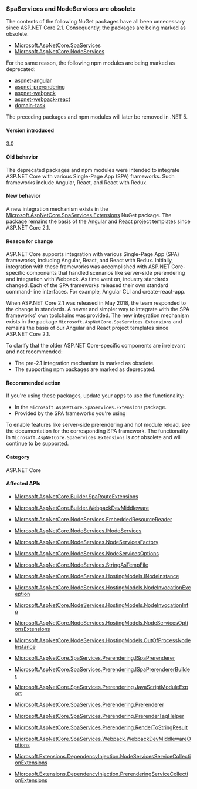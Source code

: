### SpaServices and NodeServices are obsolete

The contents of the following NuGet packages have all been unnecessary since ASP.NET Core 2.1. Consequently, the packages are being marked as obsolete.

- [Microsoft.AspNetCore.SpaServices](https://www.nuget.org/packages/Microsoft.AspNetCore.SpaServices/)
- [Microsoft.AspNetCore.NodeServices](https://www.nuget.org/packages/Microsoft.AspNetCore.NodeServices/)

For the same reason, the following npm modules are being marked as deprecated:

- [aspnet-angular](https://www.npmjs.com/package/aspnet-angular)
- [aspnet-prerendering](https://www.npmjs.com/package/aspnet-prerendering)
- [aspnet-webpack](https://www.npmjs.com/package/aspnet-webpack)
- [aspnet-webpack-react](https://www.npmjs.com/package/aspnet-webpack-react)
- [domain-task](https://www.npmjs.com/package/domain-task)

The preceding packages and npm modules will later be removed in .NET 5.

#### Version introduced

3.0

#### Old behavior

The deprecated packages and npm modules were intended to integrate ASP.NET Core with various Single-Page App (SPA) frameworks. Such frameworks include Angular, React, and React with Redux.

#### New behavior

A new integration mechanism exists in the [Microsoft.AspNetCore.SpaServices.Extensions](https://www.nuget.org/packages/Microsoft.AspNetCore.SpaServices.Extensions/) NuGet package. The package remains the basis of the Angular and React project templates since ASP.NET Core 2.1.

#### Reason for change

ASP.NET Core supports integration with various Single-Page App (SPA) frameworks, including Angular, React, and React with Redux. Initially, integration with these frameworks was accomplished with ASP.NET Core-specific components that handled scenarios like server-side prerendering and integration with Webpack. As time went on, industry standards changed. Each of the SPA frameworks released their own standard command-line interfaces. For example, Angular CLI and create-react-app.

When ASP.NET Core 2.1 was released in May 2018, the team responded to the change in standards. A newer and simpler way to integrate with the SPA frameworks' own toolchains was provided. The new integration mechanism exists in the package `Microsoft.AspNetCore.SpaServices.Extensions` and remains the basis of our Angular and React project templates since ASP.NET Core 2.1.

To clarify that the older ASP.NET Core-specific components are irrelevant and not recommended:

- The pre-2.1 integration mechanism is marked as obsolete.
- The supporting npm packages are marked as deprecated.

#### Recommended action

If you're using these packages, update your apps to use the functionality:

- In the `Microsoft.AspNetCore.SpaServices.Extensions` package.
- Provided by the SPA frameworks you're using

To enable features like server-side prerendering and hot module reload, see the documentation for the corresponding SPA framework. The functionality in `Microsoft.AspNetCore.SpaServices.Extensions` is *not* obsolete and will continue to be supported.

#### Category

ASP.NET Core

#### Affected APIs

- [Microsoft.AspNetCore.Builder.SpaRouteExtensions](/dotnet/api/microsoft.aspnetcore.builder.sparouteextensions?view=aspnetcore-2.2)
- [Microsoft.AspNetCore.Builder.WebpackDevMiddleware](/dotnet/api/microsoft.aspnetcore.builder.webpackdevmiddleware?view=aspnetcore-2.2)

- [Microsoft.AspNetCore.NodeServices.EmbeddedResourceReader](/dotnet/api/microsoft.aspnetcore.nodeservices.embeddedresourcereader?view=aspnetcore-2.2)
- [Microsoft.AspNetCore.NodeServices.INodeServices](/dotnet/api/microsoft.aspnetcore.nodeservices.inodeservices?view=aspnetcore-2.2)
- [Microsoft.AspNetCore.NodeServices.NodeServicesFactory](/dotnet/api/microsoft.aspnetcore.nodeservices.nodeservicesfactory?view=aspnetcore-2.2)
- [Microsoft.AspNetCore.NodeServices.NodeServicesOptions](/dotnet/api/microsoft.aspnetcore.nodeservices.nodeservicesoptions?view=aspnetcore-2.2)
- [Microsoft.AspNetCore.NodeServices.StringAsTempFile](/dotnet/api/microsoft.aspnetcore.nodeservices.stringastempfile?view=aspnetcore-2.2)
- [Microsoft.AspNetCore.NodeServices.HostingModels.INodeInstance](/dotnet/api/microsoft.aspnetcore.nodeservices.hostingmodels.inodeinstance?view=aspnetcore-2.2)
- [Microsoft.AspNetCore.NodeServices.HostingModels.NodeInvocationException](/dotnet/api/microsoft.aspnetcore.nodeservices.hostingmodels.nodeinvocationexception?view=aspnetcore-2.2)
- [Microsoft.AspNetCore.NodeServices.HostingModels.NodeInvocationInfo](/dotnet/api/microsoft.aspnetcore.nodeservices.hostingmodels.nodeinvocationinfo?view=aspnetcore-2.2)
- [Microsoft.AspNetCore.NodeServices.HostingModels.NodeServicesOptionsExtensions](/dotnet/api/microsoft.aspnetcore.nodeservices.hostingmodels.nodeservicesoptionsextensions?view=aspnetcore-2.2)
- [Microsoft.AspNetCore.NodeServices.HostingModels.OutOfProcessNodeInstance](/dotnet/api/microsoft.aspnetcore.nodeservices.hostingmodels.outofprocessnodeinstance?view=aspnetcore-2.2)

- [Microsoft.AspNetCore.SpaServices.Prerendering.ISpaPrerenderer](/dotnet/api/microsoft.aspnetcore.spaservices.prerendering.ispaprerenderer?view=aspnetcore-2.2)
- [Microsoft.AspNetCore.SpaServices.Prerendering.ISpaPrerendererBuilder](/dotnet/api/microsoft.aspnetcore.spaservices.prerendering.ispaprerendererbuilder?view=aspnetcore-2.2)
- [Microsoft.AspNetCore.SpaServices.Prerendering,JavaScriptModuleExport](/dotnet/api/microsoft.aspnetcore.spaservices.prerendering.javascriptmoduleexport?view=aspnetcore-2.2)
- [Microsoft.AspNetCore.SpaServices.Prerendering.Prerenderer](/dotnet/api/microsoft.aspnetcore.spaservices.prerendering.prerenderer?view=aspnetcore-2.2)
- [Microsoft.AspNetCore.SpaServices.Prerendering.PrerenderTagHelper](/dotnet/api/microsoft.aspnetcore.spaservices.prerendering.prerendertaghelper?view=aspnetcore-2.2)
- [Microsoft.AspNetCore.SpaServices.Prerendering.RenderToStringResult](/dotnet/api/microsoft.aspnetcore.spaservices.prerendering.rendertostringresult?view=aspnetcore-2.2)
- [Microsoft.AspNetCore.SpaServices.Webpack.WebpackDevMiddlewareOptions](/dotnet/api/microsoft.aspnetcore.spaservices.webpack.webpackdevmiddlewareoptions?view=aspnetcore-2.2)

- [Microsoft.Extensions.DependencyInjection.NodeServicesServiceCollectionExtensions](/dotnet/api/microsoft.extensions.dependencyinjection.nodeservicesservicecollectionextensions?view=aspnetcore-2.2)
- [Microsoft.Extensions.DependencyInjection.PrerenderingServiceCollectionExtensions](/dotnet/api/microsoft.extensions.dependencyinjection.prerenderingservicecollectionextensions?view=aspnetcore-2.2)
